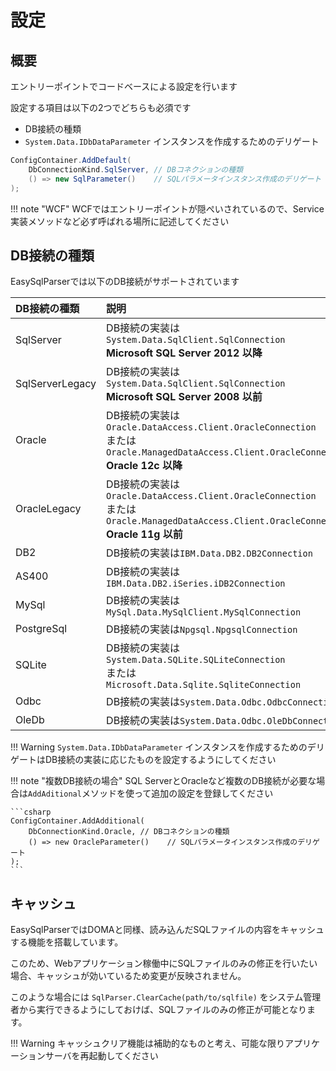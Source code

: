 # 設定

## 概要

エントリーポイントでコードベースによる設定を行います

設定する項目は以下の2つでどちらも必須です

* DB接続の種類
* `System.Data.IDbDataParameter` インスタンスを作成するためのデリゲート

```csharp
ConfigContainer.AddDefault(
    DbConnectionKind.SqlServer, // DBコネクションの種類
    () => new SqlParameter()    // SQLパラメータインスタンス作成のデリゲート
);
```

!!! note "WCF"
    WCFではエントリーポイントが隠ぺいされているので、Service実装メソッドなど必ず呼ばれる場所に記述してください

## DB接続の種類

EasySqlParserでは以下のDB接続がサポートされています

|DB接続の種類|説明|
|:---------------|:---|
|SqlServer|DB接続の実装は`System.Data.SqlClient.SqlConnection`<br/>**Microsoft SQL Server 2012 以降**
|SqlServerLegacy|DB接続の実装は`System.Data.SqlClient.SqlConnection`<br/> **Microsoft SQL Server 2008 以前**
|Oracle|DB接続の実装は`Oracle.DataAccess.Client.OracleConnection`<br/>または<br/>`Oracle.ManagedDataAccess.Client.OracleConnection`<br/> **Oracle 12c 以降**
|OracleLegacy|DB接続の実装は`Oracle.DataAccess.Client.OracleConnection`<br/>または<br/>`Oracle.ManagedDataAccess.Client.OracleConnection`<br/> **Oracle 11g 以前**
|DB2|DB接続の実装は`IBM.Data.DB2.DB2Connection`
|AS400|DB接続の実装は`IBM.Data.DB2.iSeries.iDB2Connection`
|MySql|DB接続の実装は`MySql.Data.MySqlClient.MySqlConnection`
|PostgreSql|DB接続の実装は`Npgsql.NpgsqlConnection`
|SQLite|DB接続の実装は`System.Data.SQLite.SQLiteConnection`<br/>または<br/>`Microsoft.Data.Sqlite.SqliteConnection`
|Odbc|DB接続の実装は`System.Data.Odbc.OdbcConnection`
|OleDb|DB接続の実装は`System.Data.Odbc.OleDbConnection`

!!! Warning
    `System.Data.IDbDataParameter` インスタンスを作成するためのデリゲートはDB接続の実装に応じたものを設定するようにしてください

!!! note "複数DB接続の場合"
    SQL ServerとOracleなど複数のDB接続が必要な場合は`AddAditional`メソッドを使って追加の設定を登録してください

    ```csharp
    ConfigContainer.AddAdditional(
        DbConnectionKind.Oracle, // DBコネクションの種類
        () => new OracleParameter()    // SQLパラメータインスタンス作成のデリゲート
    );
    ```

## キャッシュ

EasySqlParserではDOMAと同様、読み込んだSQLファイルの内容をキャッシュする機能を搭載しています。

このため、Webアプリケーション稼働中にSQLファイルのみの修正を行いたい場合、キャッシュが効いているため変更が反映されません。

このような場合には `SqlParser.ClearCache(path/to/sqlfile)` をシステム管理者から実行できるようにしておけば、SQLファイルのみの修正が可能となります。

!!! Warning
    キャッシュクリア機能は補助的なものと考え、可能な限りアプリケーションサーバを再起動してください